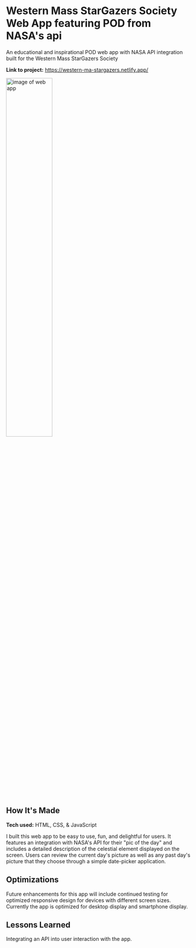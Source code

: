 # Western Mass StarGazers Society Web App featuring POD from NASA's api
An educational and inspirational POD web app with NASA API integration built for the Western Mass StarGazers Society 

**Link to project:** https://western-ma-stargazers.netlify.app/

<img alt="image of web app" src="https://brianoneil.netlify.app/images/nasa.png" width=50%>

## How It's Made

**Tech used:** HTML, CSS, & JavaScript

I built this web app to be easy to use, fun, and delightful for users. It features an integration with NASA's API for their "pic of the day" and includes a detailed description of the celestial element displayed on the screen. Users can review the current day's picture as well as any past day's picture that they choose through a simple date-picker application.

## Optimizations
Future enhancements for this app will include continued testing for optimized responsive design for devices with different screen sizes. Currently the app is optimized for desktop display and smartphone display.

## Lessons Learned
Integrating an API into user interaction with the app.
